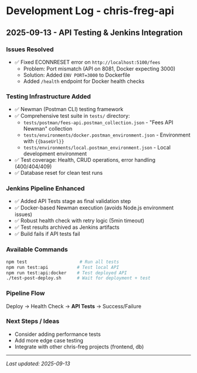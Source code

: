 # Development Log - chris-freg-api

## 2025-09-13 - API Testing & Jenkins Integration

### Issues Resolved
- ✅ Fixed ECONNRESET error on `http://localhost:5100/fees`
  - Problem: Port mismatch (API on 8081, Docker expecting 3000)
  - Solution: Added `ENV PORT=3000` to Dockerfile
  - Added `/health` endpoint for Docker health checks

### Testing Infrastructure Added
- ✅ Newman (Postman CLI) testing framework
- ✅ Comprehensive test suite in `tests/` directory:
  - `tests/postman/fees-api.postman_collection.json` - "Fees API Newman" collection
  - `tests/environments/docker.postman_environment.json` - Environment with `{{baseUrl}}`
  - `tests/environments/local.postman_environment.json` - Local development environment
- ✅ Test coverage: Health, CRUD operations, error handling (400/404/409)
- ✅ Database reset for clean test runs

### Jenkins Pipeline Enhanced
- ✅ Added API Tests stage as final validation step
- ✅ Docker-based Newman execution (avoids Node.js environment issues)
- ✅ Robust health check with retry logic (5min timeout)
- ✅ Test results archived as Jenkins artifacts
- ✅ Build fails if API tests fail

### Available Commands
```bash
npm test                    # Run all tests
npm run test:api           # Test local API
npm run test:api:docker    # Test deployed API
./test-post-deploy.sh      # Wait for deployment + test
```

### Pipeline Flow
Deploy → Health Check → **API Tests** → Success/Failure

### Next Steps / Ideas
- Consider adding performance tests
- Add more edge case testing
- Integrate with other chris-freg projects (frontend, db)

---
*Last updated: 2025-09-13*